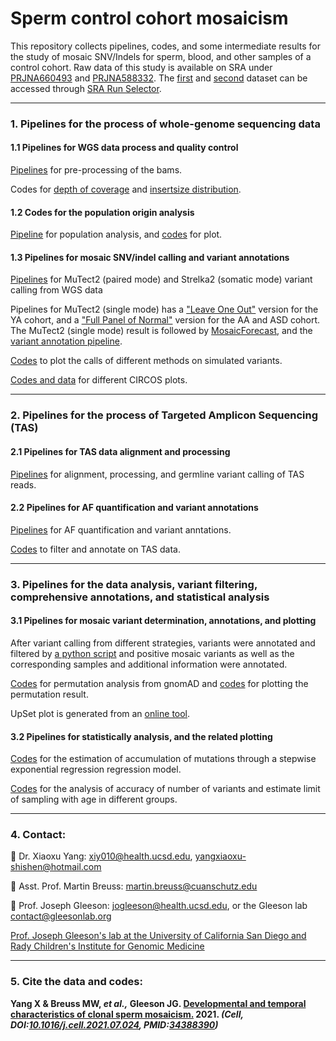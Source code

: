 # Sperm control cohort mosaicism

This repository collects pipelines, codes, and some intermediate results for the study of mosaic SNV/Indels for sperm, blood, and other samples of a control cohort. Raw data of this study is available on SRA under [PRJNA660493](https://www.ncbi.nlm.nih.gov/bioproject/PRJNA660493/) and [PRJNA588332](https://www.ncbi.nlm.nih.gov/bioproject/PRJNA588332/). The [first](https://trace.ncbi.nlm.nih.gov/Traces/study/?acc=PRJNA660493&o=acc_s%3Aa) and [second](https://trace.ncbi.nlm.nih.gov/Traces/study/?acc=PRJNA588332&o=acc_s%3Aa) dataset can be accessed through [SRA Run Selector](https://trace.ncbi.nlm.nih.gov/Traces/study/?).

-----------------------------------

### 1. Pipelines for the process of whole-genome sequencing data

#### 1.1 Pipelines for WGS data process and quality control

[Pipelines](https://github.com/shishenyxx/Sperm_control_cohort_mosaicism/tree/master/Pipelines/Preprocessing) for pre-processing of the bams.

Codes for [depth of coverage](https://github.com/shishenyxx/Sperm_control_cohort_mosaicism/blob/master/Plot/QC/Depth_of_coverage.r) and [insertsize distribution](https://github.com/shishenyxx/Sperm_control_cohort_mosaicism/blob/master/Plot/QC/Insert_size.r).

#### 1.2 Codes for the population origin analysis

[Pipeline](https://github.com/shishenyxx/Sperm_control_cohort_mosaicism/blob/master/Plot/Population_analysis/Whole_genome_variant_extraction_and_PCA.sh) for population analysis, and [codes](https://github.com/shishenyxx/Sperm_control_cohort_mosaicism/blob/master/Plot/Population_analysis/Plot_PCA.r) for plot.

#### 1.3 Pipelines for mosaic SNV/indel calling and variant annotations

[Pipelines](https://github.com/shishenyxx/Adult_brain_somatic_mosaicism/tree/master/pipelines/WGS_SNV_indel_calling_pipeline/Mutect2_PM_Strelka2) for MuTect2 (paired mode) and Strelka2 (somatic mode) variant calling from WGS data

Pipelines for MuTect2 (single mode) has a ["Leave One Out"](https://github.com/shishenyxx/Sperm_control_cohort_mosaicism/tree/master/Pipelines/Mosaic_Calls/Mutect2_single_mode/leave_one_out) version for the YA cohort, and a ["Full Panel of Normal"](https://github.com/shishenyxx/Adult_brain_somatic_mosaicism/tree/master/pipelines/WGS_SNV_indel_calling_pipeline/Mutect2_single_mode) version for the AA and ASD cohort. The MuTect2 (single mode) result is followed by [MosaicForecast](https://github.com/shishenyxx/Adult_brain_somatic_mosaicism/tree/master/pipelines/WGS_SNV_indel_calling_pipeline/MosaicForecast_pipeline), and the [variant annotation pipeline](https://github.com/shishenyxx/PASM/tree/master/Snakemake_pipeline).

[Codes](https://github.com/shishenyxx/Sperm_control_cohort_mosaicism/blob/master/Plot/QC/Simulated_variants.r) to plot the calls of different methods on simulated variants.

[Codes and data](https://github.com/shishenyxx/Sperm_control_cohort_mosaicism/tree/master/Plot/Circos) for different CIRCOS plots.

-----------------------------------

### 2. Pipelines for the process of Targeted Amplicon Sequencing (TAS)
#### 2.1 Pipelines for TAS data alignment and processing

[Pipelines](https://github.com/shishenyxx/Adult_brain_somatic_mosaicism/tree/master/pipelines/MPAS_and_snMPAS_processing_pipeline) for alignment, processing, and germline variant calling of TAS reads.

#### 2.2 Pipelines for AF quantification and variant annotations

[Pipelines](https://github.com/shishenyxx/PASM/tree/master/Snakemake_pipeline) for AF quantification and variant anntations.

[Codes](https://github.com/shishenyxx/Sperm_control_cohort_mosaicism/blob/master/Pipelines/cc_validation_table_sperm_abc_saliva_blood.py) to filter and annotate on TAS data.

-----------------------------------

### 3. Pipelines for the data analysis, variant filtering, comprehensive annotations, and statistical analysis
#### 3.1 Pipelines for mosaic variant determination, annotations, and plotting

After variant calling from different strategies, variants were annotated and filtered by [a python script](https://github.com/shishenyxx/Sperm_control_cohort_mosaicism/blob/master/Pipelines/Mosaic_Calls/control_cohort_complete_from_variant_table_MSMF03.py) and positive mosaic variants as well as the corresponding samples and additional information were annotated.

[Codes](https://github.com/shishenyxx/Adult_brain_somatic_mosaicism/tree/master/permutation) for permutation analysis from gnomAD and [codes](https://github.com/shishenyxx/Sperm_control_cohort_mosaicism/tree/master/Plot/cc_annotation_counts02.py) for plotting the permutation result.

UpSet plot is generated from an [online tool](https://vcg.github.io/upset/).

#### 3.2 Pipelines for statistically analysis, and the related plotting

[Codes](https://github.com/shishenyxx/Sperm_control_cohort_mosaicism/blob/master/Mutation_accumulation_model/fit_afs.py) for the estimation of accumulation of mutations through a stepwise exponential regression regression model.

[Codes](https://github.com/shishenyxx/Sperm_control_cohort_mosaicism/blob/master/Plot/Analysis_of_validation_rates.r) for the analysis of accuracy of number of variants and estimate limit of sampling with age in different groups. 


-----------------------------------
### 4. Contact:

:email: Dr. Xiaoxu Yang: [xiy010@health.ucsd.edu](mailto:xiy010@health.ucsd.edu), [yangxiaoxu-shishen@hotmail.com](mailto:yangxiaoxu-shishen@hotmail.com)

:email: Asst. Prof. Martin Breuss: [martin.breuss@cuanschutz.edu](mailto:martin.breuss@cuanschutz.edu)

:email: Prof. Joseph Gleeson: [jogleeson@health.ucsd.edu](mailto:jogleeson@health.ucsd.edu), or the Gleeson lab [contact@gleesonlab.org](mailto:contact@gleesonlab.org)

[Prof. Joseph Gleeson's lab at the University of California San Diego and Rady Children's Institute for Genomic Medicine](http://www.gleesonlab.org/index.html)


-----------------------------------
### 5. Cite the data and codes:

 <b>Yang X & Breuss MW, <i>et al.,</i> Gleeson JG. [Developmental and temporal characteristics of clonal sperm mosaicism.](https://www.sciencedirect.com/science/article/abs/pii/S0092867421008837) 2021. <i>(Cell, DOI:[10.1016/j.cell.2021.07.024](https://www.doi.org/10.1016/j.cell.2021.07.024 ), PMID:[34388390](https://pubmed.ncbi.nlm.nih.gov/34388390/))</i></b>



